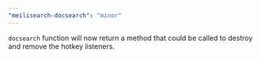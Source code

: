 ```yaml
---
"meilisearch-docsearch": "minor"
---
```


`docsearch` function will now return a method that could be called to destroy and remove the hotkey listeners.
